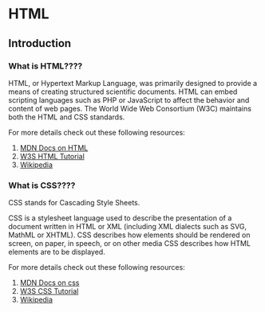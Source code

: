 # HTML

## Introduction

### What is HTML????


HTML, or Hypertext Markup Language, was primarily designed to provide a means of creating structured scientific documents. HTML can embed scripting languages such as PHP or JavaScript to affect the behavior and content of web pages. The World Wide Web Consortium (W3C) maintains both the HTML and CSS standards.

For more details check out these following resources:

1. [MDN Docs on HTML](https://developer.mozilla.org/en-US/docs/Web/HTML)
2. [W3S HTML Tutorial](https://www.w3schools.com/html/)
3. [Wikipedia](https://en.wikipedia.org/wiki/HTML)


### What is CSS????


CSS stands for Cascading Style Sheets.

CSS is a stylesheet language used to describe the presentation of a document written in HTML or XML (including XML dialects such as SVG, MathML or XHTML). CSS describes how elements should be rendered on screen, on paper, in speech, or on other media
CSS describes how HTML elements are to be displayed.

For more details check out these following resources:

1. [MDN Docs on css](https://developer.mozilla.org/en-US/docs/Web/CSS)
2. [W3S CSS Tutorial](https://www.w3schools.com/css/)
3. [Wikipedia](https://en.wikipedia.org/wiki/CSS)
